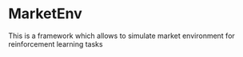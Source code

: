 # MarketEnv

This is a framework which allows to simulate market environment for reinforcement learning tasks

